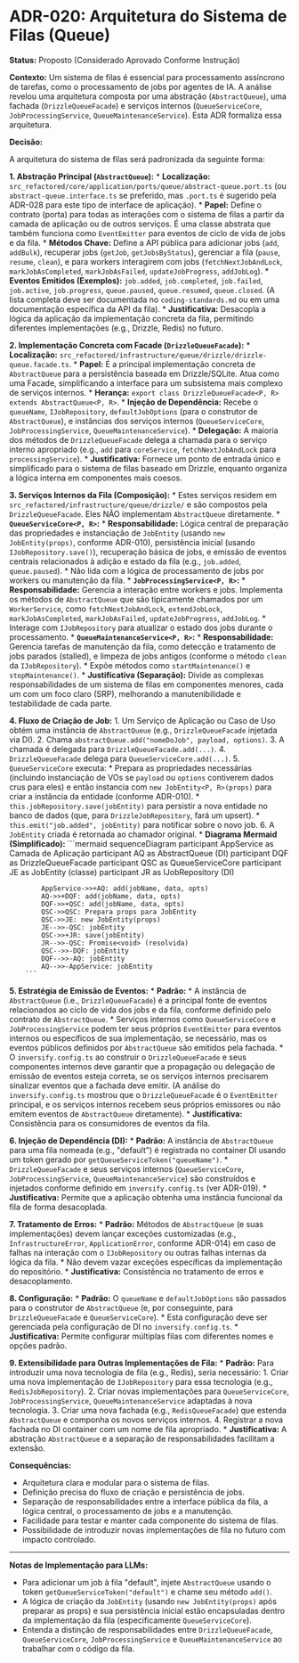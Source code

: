 # ADR-020: Arquitetura do Sistema de Filas (Queue)

**Status:** Proposto (Considerado Aprovado Conforme Instrução)

**Contexto:**
Um sistema de filas é essencial para processamento assíncrono de tarefas, como o processamento de jobs por agentes de IA. A análise revelou uma arquitetura composta por uma abstração (`AbstractQueue`), uma fachada (`DrizzleQueueFacade`) e serviços internos (`QueueServiceCore`, `JobProcessingService`, `QueueMaintenanceService`). Esta ADR formaliza essa arquitetura.

**Decisão:**

A arquitetura do sistema de filas será padronizada da seguinte forma:

**1. Abstração Principal (`AbstractQueue`):**
    *   **Localização:** `src_refactored/core/application/ports/queue/abstract-queue.port.ts` (ou `abstract-queue.interface.ts` se preferido, mas `.port.ts` é sugerido pela ADR-028 para este tipo de interface de aplicação).
    *   **Papel:** Define o contrato (porta) para todas as interações com o sistema de filas a partir da camada de aplicação ou de outros serviços. É uma classe abstrata que também funciona como `EventEmitter` para eventos de ciclo de vida de jobs e da fila.
    *   **Métodos Chave:** Define a API pública para adicionar jobs (`add`, `addBulk`), recuperar jobs (`getJob`, `getJobsByStatus`), gerenciar a fila (`pause`, `resume`, `clean`), e para workers interagirem com jobs (`fetchNextJobAndLock`, `markJobAsCompleted`, `markJobAsFailed`, `updateJobProgress`, `addJobLog`).
    *   **Eventos Emitidos (Exemplos):** `job.added`, `job.completed`, `job.failed`, `job.active`, `job.progress`, `queue.paused`, `queue.resumed`, `queue.closed`. (A lista completa deve ser documentada no `coding-standards.md` ou em uma documentação específica da API da fila).
    *   **Justificativa:** Desacopla a lógica da aplicação da implementação concreta da fila, permitindo diferentes implementações (e.g., Drizzle, Redis) no futuro.

**2. Implementação Concreta com Facade (`DrizzleQueueFacade`):**
    *   **Localização:** `src_refactored/infrastructure/queue/drizzle/drizzle-queue.facade.ts`.
    *   **Papel:** É a principal implementação concreta de `AbstractQueue` para a persistência baseada em Drizzle/SQLite. Atua como uma Facade, simplificando a interface para um subsistema mais complexo de serviços internos.
    *   **Herança:** `export class DrizzleQueueFacade<P, R> extends AbstractQueue<P, R>`.
    *   **Injeção de Dependência:** Recebe o `queueName`, `IJobRepository`, `defaultJobOptions` (para o construtor de `AbstractQueue`), e instâncias dos serviços internos (`QueueServiceCore`, `JobProcessingService`, `QueueMaintenanceService`).
    *   **Delegação:** A maioria dos métodos de `DrizzleQueueFacade` delega a chamada para o serviço interno apropriado (e.g., `add` para `coreService`, `fetchNextJobAndLock` para `processingService`).
    *   **Justificativa:** Fornece um ponto de entrada único e simplificado para o sistema de filas baseado em Drizzle, enquanto organiza a lógica interna em componentes mais coesos.

**3. Serviços Internos da Fila (Composição):**
    *   Estes serviços residem em `src_refactored/infrastructure/queue/drizzle/` e são compostos pela `DrizzleQueueFacade`. Eles NÃO implementam `AbstractQueue` diretamente.
    *   **`QueueServiceCore<P, R>`:**
        *   **Responsabilidade:** Lógica central de preparação das propriedades e instanciação de `JobEntity` (usando `new JobEntity(props)`, conforme ADR-010), persistência inicial (usando `IJobRepository.save()`), recuperação básica de jobs, e emissão de eventos centrais relacionados à adição e estado da fila (e.g., `job.added`, `queue.paused`).
        *   Não lida com a lógica de processamento de jobs por workers ou manutenção da fila.
    *   **`JobProcessingService<P, R>`:**
        *   **Responsabilidade:** Gerencia a interação entre workers e jobs. Implementa os métodos de `AbstractQueue` que são tipicamente chamados por um `WorkerService`, como `fetchNextJobAndLock`, `extendJobLock`, `markJobAsCompleted`, `markJobAsFailed`, `updateJobProgress`, `addJobLog`.
        *   Interage com `IJobRepository` para atualizar o estado dos jobs durante o processamento.
    *   **`QueueMaintenanceService<P, R>`:**
        *   **Responsabilidade:** Gerencia tarefas de manutenção da fila, como detecção e tratamento de jobs parados (stalled), e limpeza de jobs antigos (conforme o método `clean` da `IJobRepository`).
        *   Expõe métodos como `startMaintenance()` e `stopMaintenance()`.
    *   **Justificativa (Separação):** Divide as complexas responsabilidades de um sistema de filas em componentes menores, cada um com um foco claro (SRP), melhorando a manutenibilidade e testabilidade de cada parte.

**4. Fluxo de Criação de Job:**
    1.  Um Serviço de Aplicação ou Caso de Uso obtém uma instância de `AbstractQueue` (e.g., `DrizzleQueueFacade` injetada via DI).
    2.  Chama `abstractQueue.add("nomeDoJob", payload, options)`.
    3.  A chamada é delegada para `DrizzleQueueFacade.add(...)`.
    4.  `DrizzleQueueFacade` delega para `QueueServiceCore.add(...)`.
    5.  `QueueServiceCore` executa:
        *   Prepara as propriedades necessárias (incluindo instanciação de VOs se `payload` ou `options` contiverem dados crus para eles) e então instancia com `new JobEntity<P, R>(props)` para criar a instância da entidade (conforme ADR-010).
        *   `this.jobRepository.save(jobEntity)` para persistir a nova entidade no banco de dados (que, para `DrizzleJobRepository`, fará um upsert).
        *   `this.emit("job.added", jobEntity)` para notificar sobre o novo job.
    6.  A `JobEntity` criada é retornada ao chamador original.
    *   **Diagrama Mermaid (Simplificado):**
        ```mermaid
        sequenceDiagram
            participant AppService as Camada de Aplicação
            participant AQ as AbstractQueue (DI)
            participant DQF as DrizzleQueueFacade
            participant QSC as QueueServiceCore
            participant JE as JobEntity (classe)
            participant JR as IJobRepository (DI)

            AppService->>+AQ: add(jobName, data, opts)
            AQ->>+DQF: add(jobName, data, opts)
            DQF->>+QSC: add(jobName, data, opts)
            QSC->>QSC: Prepara props para JobEntity
            QSC->>JE: new JobEntity(props)
            JE-->>-QSC: jobEntity
            QSC->>+JR: save(jobEntity)
            JR-->>-QSC: Promise<void> (resolvida)
            QSC-->>-DQF: jobEntity
            DQF-->>-AQ: jobEntity
            AQ-->>-AppService: jobEntity
        ```

**5. Estratégia de Emissão de Eventos:**
    *   **Padrão:**
        *   A instância de `AbstractQueue` (i.e., `DrizzleQueueFacade`) é a principal fonte de eventos relacionados ao ciclo de vida dos jobs e da fila, conforme definido pelo contrato de `AbstractQueue`.
        *   Serviços internos como `QueueServiceCore` e `JobProcessingService` podem ter seus próprios `EventEmitter` para eventos internos ou específicos de sua implementação, se necessário, mas os eventos públicos definidos por `AbstractQueue` são emitidos pela fachada.
        *   O `inversify.config.ts` ao construir o `DrizzleQueueFacade` e seus componentes internos deve garantir que a propagação ou delegação de emissão de eventos esteja correta, se os serviços internos precisarem sinalizar eventos que a fachada deve emitir. (A análise do `inversify.config.ts` mostrou que o `DrizzleQueueFacade` é o `EventEmitter` principal, e os serviços internos recebem seus próprios emissores ou não emitem eventos de `AbstractQueue` diretamente).
    *   **Justificativa:** Consistência para os consumidores de eventos da fila.

**6. Injeção de Dependência (DI):**
    *   **Padrão:** A instância de `AbstractQueue` para uma fila nomeada (e.g., "default") é registrada no container DI usando um token gerado por `getQueueServiceToken("queueName")`.
    *   `DrizzleQueueFacade` e seus serviços internos (`QueueServiceCore`, `JobProcessingService`, `QueueMaintenanceService`) são construídos e injetados conforme definido em `inversify.config.ts` (ver ADR-019).
    *   **Justificativa:** Permite que a aplicação obtenha uma instância funcional da fila de forma desacoplada.

**7. Tratamento de Erros:**
    *   **Padrão:** Métodos de `AbstractQueue` (e suas implementações) devem lançar exceções customizadas (e.g., `InfrastructureError`, `ApplicationError`, conforme ADR-014) em caso de falhas na interação com o `IJobRepository` ou outras falhas internas da lógica da fila.
    *   Não devem vazar exceções específicas da implementação do repositório.
    *   **Justificativa:** Consistência no tratamento de erros e desacoplamento.

**8. Configuração:**
    *   **Padrão:** O `queueName` e `defaultJobOptions` são passados para o construtor de `AbstractQueue` (e, por conseguinte, para `DrizzleQueueFacade` e `QueueServiceCore`).
    *   Esta configuração deve ser gerenciada pela configuração de DI no `inversify.config.ts`.
    *   **Justificativa:** Permite configurar múltiplas filas com diferentes nomes e opções padrão.

**9. Extensibilidade para Outras Implementações de Fila:**
    *   **Padrão:** Para introduzir uma nova tecnologia de fila (e.g., Redis), seria necessário:
        1.  Criar uma nova implementação de `IJobRepository` para essa tecnologia (e.g., `RedisJobRepository`).
        2.  Criar novas implementações para `QueueServiceCore`, `JobProcessingService`, `QueueMaintenanceService` adaptadas à nova tecnologia.
        3.  Criar uma nova fachada (e.g., `RedisQueueFacade`) que estenda `AbstractQueue` e componha os novos serviços internos.
        4.  Registrar a nova fachada no DI container com um nome de fila apropriado.
    *   **Justificativa:** A abstração `AbstractQueue` e a separação de responsabilidades facilitam a extensão.

**Consequências:**
*   Arquitetura clara e modular para o sistema de filas.
*   Definição precisa do fluxo de criação e persistência de jobs.
*   Separação de responsabilidades entre a interface pública da fila, a lógica central, o processamento de jobs e a manutenção.
*   Facilidade para testar e manter cada componente do sistema de filas.
*   Possibilidade de introduzir novas implementações de fila no futuro com impacto controlado.

---
**Notas de Implementação para LLMs:**
*   Para adicionar um job à fila "default", injete `AbstractQueue` usando o token `getQueueServiceToken("default")` e chame seu método `add()`.
*   A lógica de criação da `JobEntity` (usando `new JobEntity(props)` após preparar as props) e sua persistência inicial estão encapsuladas dentro da implementação da fila (especificamente `QueueServiceCore`).
*   Entenda a distinção de responsabilidades entre `DrizzleQueueFacade`, `QueueServiceCore`, `JobProcessingService` e `QueueMaintenanceService` ao trabalhar com o código da fila.
